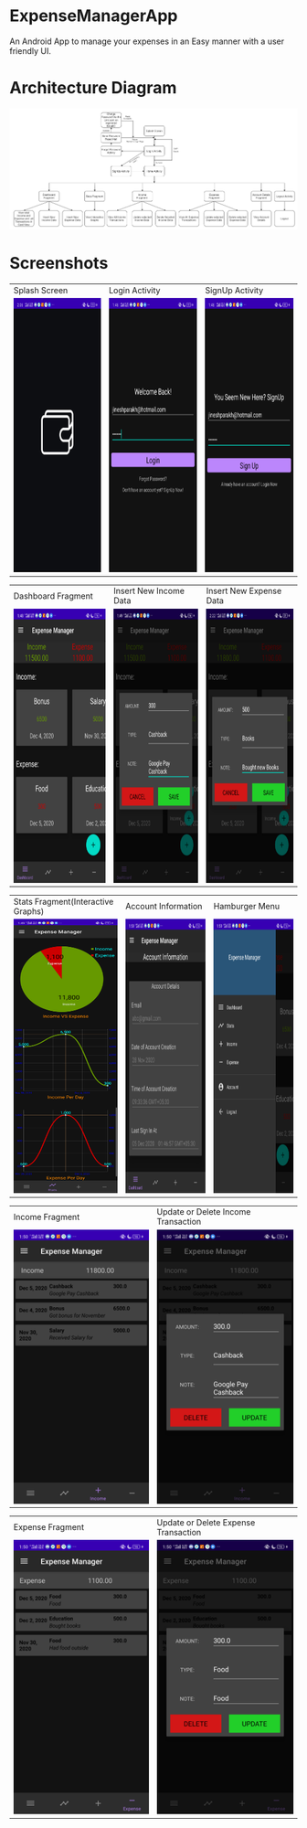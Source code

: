 # ExpenseManagerApp

An Android App to manage your expenses in an Easy manner with a user friendly UI.



# Architecture Diagram
![](/Images/Architecturediagram.jpg)

# Screenshots
<table>
  <tr>
    <td>Splash Screen</td>
     <td>Login Activity</td>
     <td>SignUp Activity</td>
  </tr>
  <tr>
    <td><img src="/Images/Splash%20Screen.png" width=270 height=480></td>
    <td><img src="/Images/LoginActivity.png" width=270 height=480></td>
    <td><img src="/Images/SigUpActivity.png" width=270 height=480></td>
  </tr>
 </table>
 
 <table>
  <tr>
    <td>Dashboard Fragment</td>
     <td>Insert New Income Data</td>
     <td>Insert New Expense Data</td>
  </tr>
  <tr>
    <td><img src="/Images/Dashboard.png" width=270 height=480></td>
    <td><img src="/Images/AddIncome.png" width=270 height=480></td>
    <td><img src="/Images/Add Expense.png" width=270 height=480></td>
  </tr>
 </table>
 

  <table>
  <tr>
    <td>Stats Fragment(Interactive Graphs)</td>
    <td>Account Information</td>
    <td>Hamburger Menu</td>
  </tr>
  <tr>
    <td><img src="/Images/stats.png" width=270 height=480></td>
    <td><img src="/Images/AccountActivity.png" width=270 height=480></td>
    <td><img src="/Images/HamburgerMenu.png" width=270 height=480></td>
  </tr>
 </table>
 
   <table>
  <tr>
    <td>Income Fragment</td>
    <td>Update or Delete Income Transaction</td>
  </tr>
  <tr>
    <td><img src="/Images/income1.png" width=270 height=480 ></td>
    <td><img src="/Images/income2.png" width=270 height=480></td>
  </tr>
 </table>
 
 <table>
  <tr>
    <td>Expense Fragment</td>
    <td>Update or Delete Expense Transaction</td>
  </tr>
  <tr>
    <td><img src="/Images/Expense1.png" width=270 height=480 ></td>
    <td><img src="/Images/expense2.png" width=270 height=480></td>
  </tr>
 </table>

